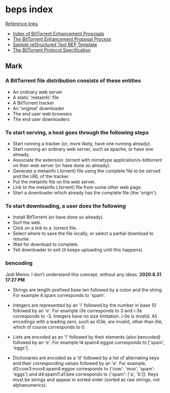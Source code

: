 # beps index

[Reference links](https://github.com/bittorrent/bittorrent.org)

* [Index of BitTorrent Enhancement Proposals](http://www.bittorrent.org/beps/bep_0000.html)
* [The BitTorrent Enhancement Proposal Process](http://www.bittorrent.org/beps/bep_0001.html)
* [Sample reStructured Text BEP Template](http://www.bittorrent.org/beps/bep_0002.html)
* [The BitTorrent Protocol Specification](http://www.bittorrent.org/beps/bep_0003.html)

## Mark

### A BitTorrent file distribution consists of these entities

* An ordinary web server
* A static 'metainfo' file
* A BitTorrent tracker
* An 'original' downloader
* The end user web browsers
* The end user downloaders

### To start serving, a host goes through the following steps

* Start running a tracker (or, more likely, have one running already).
* Start running an ordinary web server, such as apache, or have one already.
* Associate the extension .torrent with mimetype application/x-bittorrent on their web server (or have done so already).
* Generate a metainfo (.torrent) file using the complete file to be served and the URL of the tracker.
* Put the metainfo file on the web server.
* Link to the metainfo (.torrent) file from some other web page.
* Start a downloader which already has the complete file (the 'origin').

### To start downloading, a user does the following

* Install BitTorrent (or have done so already).
* Surf the web.
* Click on a link to a .torrent file.
* Select where to save the file locally, or select a partial download to resume.
* Wait for download to complete.
* Tell downloader to exit (it keeps uploading until this happens).

### bencoding

Jedi Memo: I don't understand this concept, without any ideas. **2020.8.31 17:27 PM**

* Strings are length-prefixed base ten followed by a colon and the string. For example 4:spam corresponds to 'spam'.

* Integers are represented by an 'i' followed by the number in base 10 followed by an 'e'. For example i3e corresponds to 3 and i-3e corresponds to -3. Integers have no size limitation. i-0e is invalid. All encodings with a leading zero, such as i03e, are invalid, other than i0e, which of course corresponds to 0.

* Lists are encoded as an 'l' followed by their elements (also bencoded) followed by an 'e'. For example l4:spam4:eggse corresponds to ['spam', 'eggs'].

* Dictionaries are encoded as a 'd' followed by a list of alternating keys and their corresponding values followed by an 'e'. For example, d3:cow3:moo4:spam4:eggse corresponds to {'cow': 'moo', 'spam': 'eggs'} and d4:spaml1:a1:bee corresponds to {'spam': ['a', 'b']}. Keys must be strings and appear in sorted order (sorted as raw strings, not alphanumerics).

